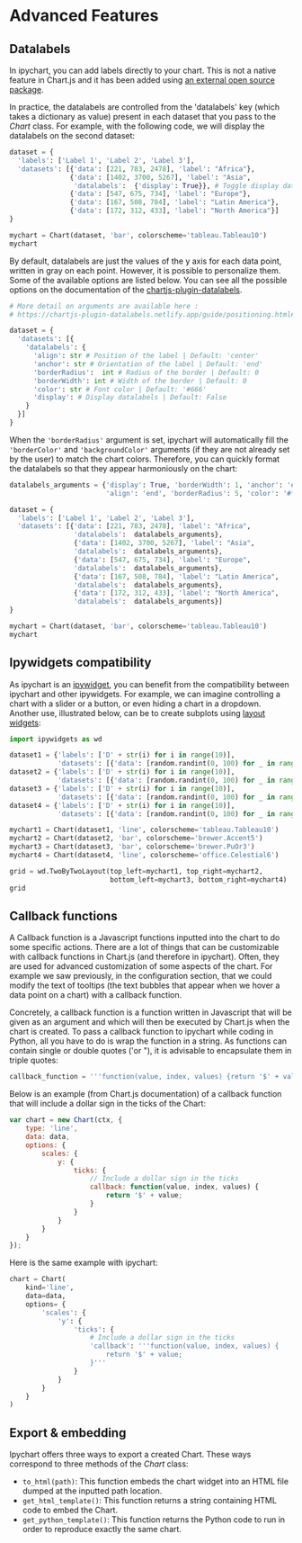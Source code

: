 # Advanced Features

## Datalabels

In ipychart, you can add labels directly to your chart. This is not a native feature in Chart.js and it has been added using [an external open source package](https://chartjs-plugin-datalabels.netlify.app/). 

In practice, the datalabels are controlled from the 'datalabels' key (which takes a dictionary as value) present in each dataset that you pass to the *Chart* class. For example, with the following code, we will display the datalabels on the second dataset:

```py
dataset = {
  'labels': ['Label 1', 'Label 2', 'Label 3'],
  'datasets': [{'data': [221, 783, 2478], 'label': "Africa"},
               {'data': [1402, 3700, 5267], 'label': "Asia",
                'datalabels':  {'display': True}}, # Toggle display datalabels
               {'data': [547, 675, 734], 'label': "Europe"},
               {'data': [167, 508, 784], 'label': "Latin America"},
               {'data': [172, 312, 433], 'label': "North America"}]
}

mychart = Chart(dataset, 'bar', colorscheme='tableau.Tableau10')
mychart
```

<advanced-datalabels-simple/>

By default, datalabels are just the values of the y axis for each data point, written in gray on each point. However, it is possible to personalize them. Some of the available options are listed below. You can see all the possible options on the documentation of the [chartjs-plugin-datalabels](https://chartjs-plugin-datalabels.netlify.app/guide/options.html#scriptable-options).

```py
# More detail on arguments are available here : 
# https://chartjs-plugin-datalabels.netlify.app/guide/positioning.html#anchoring

dataset = {
  'datasets': [{
    'datalabels': {
      'align': str # Position of the label | Default: 'center'
      'anchor': str # Orientation of the label | Default: 'end' 
      'borderRadius':  int # Radius of the border | Default: 0 
      'borderWidth': int # Width of the border | Default: 0  
      'color': str # Font color | Default: '#666'
      'display': # Display datalabels | Default: False
    }
  }]
}
```

When the `'borderRadius'` argument is set, ipychart will automatically fill the `'borderColor'` and `'backgroundColor'` arguments (if they are not already set by the user) to match the chart colors. Therefore, you can quickly format the datalabels so that they appear harmoniously on the chart:

```py
datalabels_arguments = {'display': True, 'borderWidth': 1, 'anchor': 'end', 
                        'align': 'end', 'borderRadius': 5, 'color': '#fff'}

dataset = {
  'labels': ['Label 1', 'Label 2', 'Label 3'],
  'datasets': [{'data': [221, 783, 2478], 'label': "Africa", 
                'datalabels':  datalabels_arguments},  
                {'data': [1402, 3700, 5267], 'label': "Asia", 
                'datalabels':  datalabels_arguments}, 
                {'data': [547, 675, 734], 'label': "Europe", 
                'datalabels':  datalabels_arguments},
                {'data': [167, 508, 784], 'label': "Latin America", 
                'datalabels':  datalabels_arguments},
                {'data': [172, 312, 433], 'label': "North America", 
                'datalabels':  datalabels_arguments}]
}

mychart = Chart(dataset, 'bar', colorscheme='tableau.Tableau10')
mychart
```

<advanced-datalabels-full/>

## Ipywidgets compatibility

As ipychart is an [ipywidget](https://ipywidgets.readthedocs.io/en/latest/), you can benefit from the compatibility between ipychart and other ipywidgets. For example, we can imagine controlling a chart with a slider or a button, or even hiding a chart in a dropdown. Another use, illustrated below, can be to create subplots using [layout widgets](https://ipywidgets.readthedocs.io/en/latest/examples/Layout%20Templates.html):

```py
import ipywidgets as wd

dataset1 = {'labels': ['D' + str(i) for i in range(10)],
            'datasets': [{'data': [random.randint(0, 100) for _ in range(10)]}]}
dataset2 = {'labels': ['D' + str(i) for i in range(10)],
            'datasets': [{'data': [random.randint(0, 100) for _ in range(10)]}]}
dataset3 = {'labels': ['D' + str(i) for i in range(10)],
            'datasets': [{'data': [random.randint(0, 100) for _ in range(10)]}]}
dataset4 = {'labels': ['D' + str(i) for i in range(10)],
            'datasets': [{'data': [random.randint(0, 100) for _ in range(10)]}]}

mychart1 = Chart(dataset1, 'line', colorscheme='tableau.Tableau10')
mychart2 = Chart(dataset2, 'bar', colorscheme='brewer.Accent5')
mychart3 = Chart(dataset3, 'bar', colorscheme='brewer.PuOr3')
mychart4 = Chart(dataset4, 'line', colorscheme='office.Celestial6')

grid = wd.TwoByTwoLayout(top_left=mychart1, top_right=mychart2, 
                         bottom_left=mychart3, bottom_right=mychart4)
grid
```

<advanced-ipywidgets/>

## Callback functions

A Callback function is a Javascript functions inputted into the chart to do some specific actions. There are a lot of things that can be customizable with callback functions in Chart.js (and therefore in ipychart). Often, they are used for advanced customization of some aspects of the chart. For example we saw previously, in the configuration section, that we could modify the text of tooltips (the text bubbles that appear when we hover a data point on a chart) with a callback function.

Concretely, a callback function is a function written in Javascript that will be given as an argument and which will then be executed by Chart.js when the chart is created. To pass a callback function to ipychart while coding in Python, all you have to do is wrap the function in a string. As functions can contain single or double quotes ('or "), it is advisable to encapsulate them in triple quotes:

```py
callback_function = '''function(value, index, values) {return '$' + value;}'''
```

Below is an example (from Chart.js documentation) of a callback function that will include a dollar sign in the ticks of the Chart:

```js
var chart = new Chart(ctx, {
    type: 'line',
    data: data,
    options: {
        scales: {
            y: {
                ticks: {
                    // Include a dollar sign in the ticks
                    callback: function(value, index, values) {
                        return '$' + value;
                    }
                }
            }
        }
    }
});
```

Here is the same example with ipychart:

```py
chart = Chart(
    kind='line',
    data=data,
    options= {
        'scales': {
            'y': {
                'ticks': {
                    # Include a dollar sign in the ticks
                    'callback': '''function(value, index, values) {
                        return '$' + value;
                    }'''
                }
            }
        }
    }
)
```

## Export & embedding

Ipychart offers three ways to export a created Chart. These ways correspond to three methods of the *Chart* class: 

- `to_html(path)`: This function embeds the chart widget into an HTML file dumped at the inputted path location.
- `get_html_template()`: This function returns a string containing HTML code to embed the Chart.
- `get_python_template()`: This function returns the Python code to run in order to reproduce exactly the same chart.
